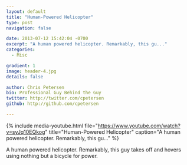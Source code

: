 ```yaml
---
layout: default
title: "Human-Powered Helicopter"
type: post
navigation: false

date: 2013-07-12 15:42:04 -0700
excerpt: "A human powered helicopter. Remarkably, this gu..."
categories:
  - Misc

gradient: 1
image: header-4.jpg
details: false

author: Chris Petersen
bio: Professional Guy Behind the Guy
twitter: http://twitter.com/cpetersen
github: http://github.com/cpetersen

---
```


{% include media-youtube.html file="https://www.youtube.com/watch?v=syJq10EQkog" title="Human-Powered Helicopter" caption="A human powered helicopter. Remarkably, this gu..." %}

A human powered helicopter. Remarkably, this guy takes off and hovers using nothing but a bicycle for power.
